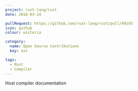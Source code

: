 ```yaml
---
project: rust-lang/rust
date: 2018-03-24

pullRequest: https://github.com/rust-lang/rust/pull/49193
icon: github
colour: wisteria

category:
  name: Open Source Contributions
  key: oss

tags:
  - Rust
  - Compiler
---
```

Host compiler documentation
